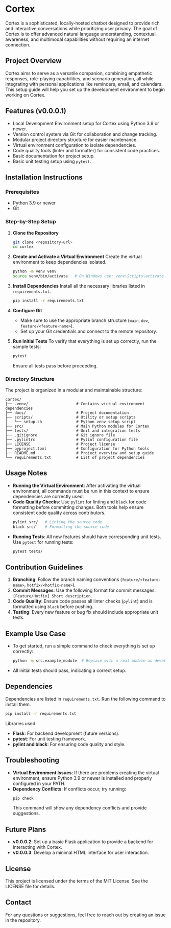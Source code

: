 # Cortex

Cortex is a sophisticated, locally-hosted chatbot designed to provide rich and interactive conversations while prioritizing user privacy. The goal of Cortex is to offer advanced natural language understanding, contextual awareness, and multimodal capabilities without requiring an internet connection.

## Project Overview
Cortex aims to serve as a versatile companion, combining empathetic responses, role-playing capabilities, and scenario generation, all while integrating with personal applications like reminders, email, and calendars. This setup guide will help you set up the development environment to begin working on Cortex.

## Features (v0.0.0.1)
- Local Development Environment setup for Cortex using Python 3.9 or newer.
- Version control system via Git for collaboration and change tracking.
- Modular project directory structure for easier maintenance.
- Virtual environment configuration to isolate dependencies.
- Code quality tools (linter and formatter) for consistent code practices.
- Basic documentation for project setup.
- Basic unit testing setup using `pytest`.

## Installation Instructions

### Prerequisites
- Python 3.9 or newer
- Git

### Step-by-Step Setup
1. **Clone the Repository**
   ```sh
   git clone <repository-url>
   cd cortex
   ```

2. **Create and Activate a Virtual Environment**
   Create the virtual environment to keep dependencies isolated.
   ```sh
   python -m venv venv
   source venv/bin/activate   # On Windows use: venv\Scripts\activate
   ```

3. **Install Dependencies**
   Install all the necessary libraries listed in `requirements.txt`.
   ```sh
   pip install -r requirements.txt
   ```

4. **Configure Git**
   - Make sure to use the appropriate branch structure (`main`, `dev`, `feature/<feature-name>`).
   - Set up your Git credentials and connect to the remote repository.

5. **Run Initial Tests**
   To verify that everything is set up correctly, run the sample tests:
   ```sh
   pytest
   ```
   Ensure all tests pass before proceeding.

### Directory Structure
The project is organized in a modular and maintainable structure:

```
cortex/
├── .venv/                     # Contains virtual environment dependencies
├── docs/                      # Project documentation
├── scripts/                   # Utility or setup scripts
│   └── setup.sh               # Python venv setup script
├── src/                       # Main Python modules for Cortex
├── tests/                     # Unit and integration tests
├── .gitignore                 # Git ignore file
├── .pylintrc                  # Pylint configuration file
├── LICENSE                    # Project license
├── pyproject.toml             # Configuration for Python tools
├── README.md                  # Project overview and setup guide
└── requirements.txt           # List of project dependencies
```

## Usage Notes
- **Running the Virtual Environment**: After activating the virtual environment, all commands must be run in this context to ensure dependencies are correctly used.
- **Code Quality Checks**: Use `pylint` for linting and `black` for code formatting before committing changes. Both tools help ensure consistent code quality across contributors.
  ```sh
  pylint src/   # Linting the source code
  black src/    # Formatting the source code
  ```
- **Running Tests**: All new features should have corresponding unit tests. Use `pytest` for running tests:
  ```sh
  pytest tests/
  ```

## Contribution Guidelines
1. **Branching**: Follow the branch naming conventions (`feature/<feature-name>`, `hotfix/<hotfix-name>`).
2. **Commit Messages**: Use the following format for commit messages: `[Feature/Hotfix] Short description`.
3. **Code Quality**: Ensure code passes all linter checks (`pylint`) and is formatted using `black` before pushing.
4. **Testing**: Every new feature or bug fix should include appropriate unit tests.

## Example Use Case
- To get started, run a simple command to check everything is set up correctly:
  ```sh
  python -m src.example_module  # Replace with a real module as development proceeds
  ```
- All initial tests should pass, indicating a correct setup.

## Dependencies
Dependencies are listed in `requirements.txt`. Run the following command to install them:
```sh
pip install -r requirements.txt
```

Libraries used:
- **Flask**: For backend development (future versions).
- **pytest**: For unit testing framework.
- **pylint and black**: For ensuring code quality and style.

## Troubleshooting
- **Virtual Environment Issues**: If there are problems creating the virtual environment, ensure Python 3.9 or newer is installed and properly configured in your PATH.
- **Dependency Conflicts**: If conflicts occur, try running:
  ```sh
  pip check
  ```
  This command will show any dependency conflicts and provide suggestions.

## Future Plans
- **v0.0.0.2**: Set up a basic Flask application to provide a backend for interacting with Cortex.
- **v0.0.0.3**: Develop a minimal HTML interface for user interaction.

## License
This project is licensed under the terms of the MIT License. See the LICENSE file for details.

## Contact
For any questions or suggestions, feel free to reach out by creating an issue in the repository.

